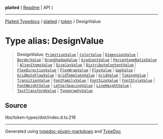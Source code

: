 **plaited** ( [Readme](../../README.md) \| API )

***

[Plaited Typedocs](../../../modules.md) / [plaited](../../modules.md) / [token](../README.md) / DesignValue

# Type alias: DesignValue

> **DesignValue**: [`PrimitiveValue`](PrimitiveValue.md) \| [`ColorValue`](ColorValue.md) \| [`DimensionValue`](DimensionValue.md) \| [`BorderValue`](BorderValue.md) \| [`DropShadowValue`](DropShadowValue.md) \| [`GradientValue`](GradientValue.md) \| [`PercentageRatioValue`](PercentageRatioValue.md) \| [`AlignItemsValue`](AlignItemsValue.md) \| [`DisplayValue`](DisplayValue.md) \| [`DistributeContentValue`](DistributeContentValue.md) \| [`FlexDirectionValue`](FlexDirectionValue.md) \| [`FlexWrapValue`](FlexWrapValue.md) \| [`FlexValue`](FlexValue.md) \| [`GapValue`](GapValue.md) \| [`GridAutoFlowValue`](GridAutoFlowValue.md) \| [`GridTemplateValue`](GridTemplateValue.md) \| [`GridValue`](GridValue.md) \| [`TimingValue`](TimingValue.md) \| [`TransitionValue`](TransitionValue.md) \| [`FontFamilyValue`](FontFamilyValue.md) \| [`FontSizeValue`](FontSizeValue.md) \| [`FontStyleValue`](FontStyleValue.md) \| [`FontWeightValue`](FontWeightValue.md) \| [`LetterSpacingValue`](LetterSpacingValue.md) \| [`LineHeightValue`](LineHeightValue.md) \| [`TextTransformValue`](TextTransformValue.md) \| [`TypographyValue`](TypographyValue.md)

## Source

libs/token-types/dist/index.d.ts:216

***

Generated using [typedoc-plugin-markdown](https://www.npmjs.com/package/typedoc-plugin-markdown) and [TypeDoc](https://typedoc.org/)
